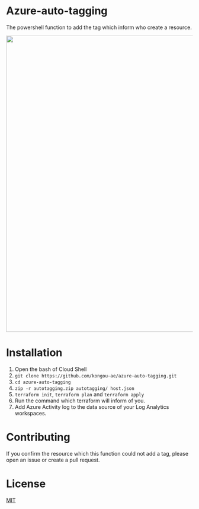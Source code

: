 # Azure-auto-tagging

The powershell function to add the tag which inform who create a resource.

<img src="https://user-images.githubusercontent.com/3410186/51788139-04d3c100-21be-11e9-9fda-04dd3d341b86.PNG" width="800">

# Installation

1. Open the bash of Cloud Shell
1. `git clone https://github.com/kongou-ae/azure-auto-tagging.git`
1. `cd azure-auto-tagging`
1. `zip -r autotagging.zip autotagging/ host.json`
1. `terraform init`, `terraform plan` and `terraform apply`
1. Run the command which terraform will inform of you.
1. Add Azure Activity log to the data source of your Log Analytics workspaces.

# Contributing
If you confirm the resource which this function could not add a tag, please open an issue or create a pull request.

# License
[MIT](https://choosealicense.com/licenses/mit/)
